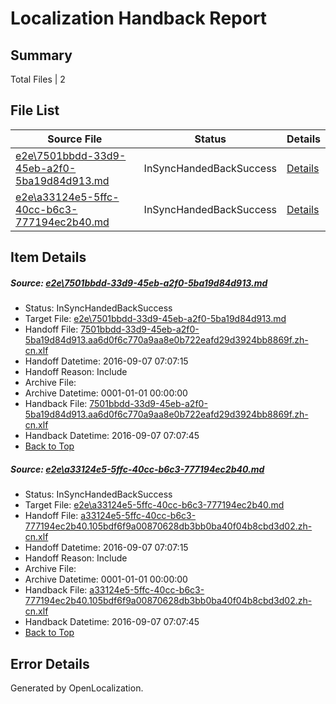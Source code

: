 # <a name='report-top'></a> Localization Handback Report

## Summary
 Total Files | 2

## File List
 Source File | Status | Details 
 ----------- | ------ | ------- 
 [e2e\7501bbdd-33d9-45eb-a2f0-5ba19d84d913.md](https://github.com/OpenLocalizationTestOrg/ol-test0/blob/cf6479b8bf5a799dc518ce1972b15add54059681/e2e/7501bbdd-33d9-45eb-a2f0-5ba19d84d913.md) | InSyncHandedBackSuccess | [Details](#35cbe29e76bb98e31345a9d1e58f8e1d075237a91)
 [e2e\a33124e5-5ffc-40cc-b6c3-777194ec2b40.md](https://github.com/OpenLocalizationTestOrg/ol-test0/blob/cf6479b8bf5a799dc518ce1972b15add54059681/e2e/a33124e5-5ffc-40cc-b6c3-777194ec2b40.md) | InSyncHandedBackSuccess | [Details](#96128d04759fcab3447c8c0702aa88f8424aad0b2)

## Item Details
##### <a name='35cbe29e76bb98e31345a9d1e58f8e1d075237a91'></a> Source: [e2e\7501bbdd-33d9-45eb-a2f0-5ba19d84d913.md](https://github.com/OpenLocalizationTestOrg/ol-test0/blob/cf6479b8bf5a799dc518ce1972b15add54059681/e2e/7501bbdd-33d9-45eb-a2f0-5ba19d84d913.md)
* Status: InSyncHandedBackSuccess
* Target File: [e2e\7501bbdd-33d9-45eb-a2f0-5ba19d84d913.md](https://github.com/OpenLocalizationTestOrg/ol-test0-zhcn/blob/ab33e366c49a9e10e4573f2189382bb4b2e2a929/e2e/7501bbdd-33d9-45eb-a2f0-5ba19d84d913.md)
* Handoff File: [7501bbdd-33d9-45eb-a2f0-5ba19d84d913.aa6d0f6c770a9aa8e0b722eafd29d3924bb8869f.zh-cn.xlf](https://github.com/OpenLocalizationTestOrg/ol-test0-handoff/blob/e9df68f62e9af60c4ffa7d40280045eacaf79250/ol-handoff/OpenLocalizationTestOrg/ol-test0-zhcn/ci/ht/7501bbdd-33d9-45eb-a2f0-5ba19d84d913.aa6d0f6c770a9aa8e0b722eafd29d3924bb8869f.zh-cn.xlf)
* Handoff Datetime: 2016-09-07 07:07:15
* Handoff Reason: Include
* Archive File: 
* Archive Datetime: 0001-01-01 00:00:00
* Handback File: [7501bbdd-33d9-45eb-a2f0-5ba19d84d913.aa6d0f6c770a9aa8e0b722eafd29d3924bb8869f.zh-cn.xlf](https://github.com/OpenLocalizationTestOrg/ol-test0-handback/blob/a074b82da65947fa8ae569a0c1da07d175ec8e26/ol-handback/OpenLocalizationTestOrg/ol-test0-zhcn/ci/ht/7501bbdd-33d9-45eb-a2f0-5ba19d84d913.aa6d0f6c770a9aa8e0b722eafd29d3924bb8869f.zh-cn.xlf)
* Handback Datetime: 2016-09-07 07:07:45
* [Back to Top](#report-top)

##### <a name='96128d04759fcab3447c8c0702aa88f8424aad0b2'></a> Source: [e2e\a33124e5-5ffc-40cc-b6c3-777194ec2b40.md](https://github.com/OpenLocalizationTestOrg/ol-test0/blob/cf6479b8bf5a799dc518ce1972b15add54059681/e2e/a33124e5-5ffc-40cc-b6c3-777194ec2b40.md)
* Status: InSyncHandedBackSuccess
* Target File: [e2e\a33124e5-5ffc-40cc-b6c3-777194ec2b40.md](https://github.com/OpenLocalizationTestOrg/ol-test0-zhcn/blob/ab33e366c49a9e10e4573f2189382bb4b2e2a929/e2e/a33124e5-5ffc-40cc-b6c3-777194ec2b40.md)
* Handoff File: [a33124e5-5ffc-40cc-b6c3-777194ec2b40.105bdf6f9a00870628db3bb0ba40f04b8cbd3d02.zh-cn.xlf](https://github.com/OpenLocalizationTestOrg/ol-test0-handoff/blob/e9df68f62e9af60c4ffa7d40280045eacaf79250/ol-handoff/OpenLocalizationTestOrg/ol-test0-zhcn/ci/ht/a33124e5-5ffc-40cc-b6c3-777194ec2b40.105bdf6f9a00870628db3bb0ba40f04b8cbd3d02.zh-cn.xlf)
* Handoff Datetime: 2016-09-07 07:07:15
* Handoff Reason: Include
* Archive File: 
* Archive Datetime: 0001-01-01 00:00:00
* Handback File: [a33124e5-5ffc-40cc-b6c3-777194ec2b40.105bdf6f9a00870628db3bb0ba40f04b8cbd3d02.zh-cn.xlf](https://github.com/OpenLocalizationTestOrg/ol-test0-handback/blob/a074b82da65947fa8ae569a0c1da07d175ec8e26/ol-handback/OpenLocalizationTestOrg/ol-test0-zhcn/ci/ht/a33124e5-5ffc-40cc-b6c3-777194ec2b40.105bdf6f9a00870628db3bb0ba40f04b8cbd3d02.zh-cn.xlf)
* Handback Datetime: 2016-09-07 07:07:45
* [Back to Top](#report-top)


## Error Details

Generated by OpenLocalization.
